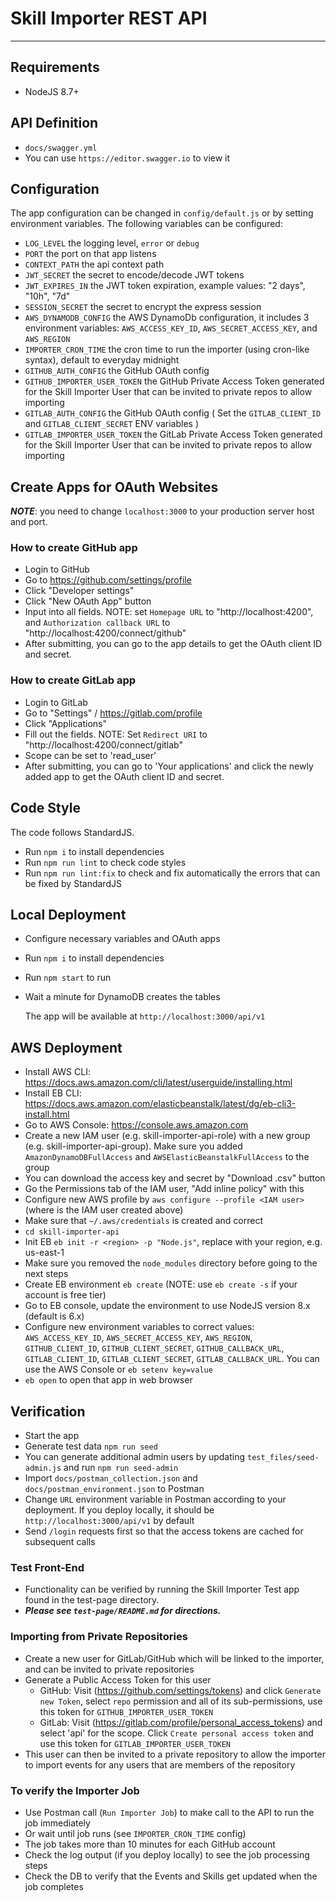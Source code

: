 # Skill Importer REST API
----------

## Requirements

- NodeJS 8.7+

## API Definition

- `docs/swagger.yml`
- You can use `https://editor.swagger.io` to view it

## Configuration

The app configuration can be changed in `config/default.js` or by setting environment variables.
The following variables can be configured:

- `LOG_LEVEL` the logging level, `error` or `debug`
- `PORT` the port on that app listens
- `CONTEXT_PATH` the api context path
- `JWT_SECRET` the secret to encode/decode JWT tokens
- `JWT_EXPIRES_IN` the JWT token expiration, example values: "2 days", "10h", "7d"
- `SESSION_SECRET` the secret to encrypt the express session
- `AWS_DYNAMODB_CONFIG` the AWS DynamoDb configuration, it includes 3 environment variables: `AWS_ACCESS_KEY_ID`, `AWS_SECRET_ACCESS_KEY`, and `AWS_REGION`
- `IMPORTER_CRON_TIME` the cron time to run the importer (using cron-like syntax), default to everyday midnight
- `GITHUB_AUTH_CONFIG` the GitHub OAuth config
- `GITHUB_IMPORTER_USER_TOKEN` the GitHub Private Access Token generated for the Skill Importer User that can be invited to private repos to allow importing
- `GITLAB_AUTH_CONFIG` the GitHub OAuth config ( Set the `GITLAB_CLIENT_ID` and `GITLAB_CLIENT_SECRET` ENV variables )
- `GITLAB_IMPORTER_USER_TOKEN` the GitLab Private Access Token generated for the Skill Importer User that can be invited to private repos to allow importing

## Create Apps for OAuth Websites

***NOTE***: you need to change `localhost:3000` to your production server host and port.

### How to create GitHub app
- Login to GitHub
- Go to https://github.com/settings/profile
- Click "Developer settings"
- Click "New OAuth App" button
- Input into all fields. NOTE: set `Homepage URL` to "http://localhost:4200", and `Authorization callback URL` to "http://localhost:4200/connect/github"
- After submitting, you can go to the app details to get the OAuth client ID and secret.

### How to create GitLab app
- Login to GitLab
- Go to "Settings" / https://gitlab.com/profile
- Click "Applications"
- Fill out the fields.  NOTE: Set `Redirect URI` to "http://localhost:4200/connect/gitlab"
- Scope can be set to 'read_user'
- After submitting, you can go to 'Your applications' and click the newly added app to get the OAuth client ID and secret.

## Code Style
The code follows StandardJS.
- Run `npm i` to install dependencies
- Run `npm run lint` to check code styles
- Run `npm run lint:fix` to check and fix automatically the errors that can be fixed by StandardJS

## Local Deployment

- Configure necessary variables and OAuth apps
- Run `npm i` to install dependencies
- Run `npm start` to run
- Wait a minute for DynamoDB creates the tables

  The app will be available at `http://localhost:3000/api/v1`

## AWS Deployment
- Install AWS CLI: https://docs.aws.amazon.com/cli/latest/userguide/installing.html
- Install EB CLI: https://docs.aws.amazon.com/elasticbeanstalk/latest/dg/eb-cli3-install.html
- Go to AWS Console: https://console.aws.amazon.com
- Create a new IAM user (e.g. skill-importer-api-role) with a new group (e.g. skill-importer-api-group). Make sure you added ` AmazonDynamoDBFullAccess` and `AWSElasticBeanstalkFullAccess` to the group
- You can download the access key and secret by "Download .csv" button
- Go the Permissions tab of the IAM user, "Add inline policy" with this
- Configure new AWS profile by `aws configure --profile <IAM user>` (where <IAM user> is the IAM user created above)
- Make sure that `~/.aws/credentials` is created and correct
- `cd skill-importer-api`
- Init EB `eb init -r <region> -p "Node.js"`, replace <region> with your region, e.g. us-east-1
- Make sure you removed the `node_modules` directory before going to the next steps
- Create EB environment `eb create` (NOTE: use `eb create -s` if your account is free tier)
- Go to EB console, update the environment to use NodeJS version 8.x (default is 6.x)
- Configure new environment variables to correct values: `AWS_ACCESS_KEY_ID`, `AWS_SECRET_ACCESS_KEY`, `AWS_REGION`, `GITHUB_CLIENT_ID`, `GITHUB_CLIENT_SECRET`, `GITHUB_CALLBACK_URL`, `GITLAB_CLIENT_ID`, `GITLAB_CLIENT_SECRET`, `GITLAB_CALLBACK_URL`. You can use the AWS Console or `eb setenv key=value`
- `eb open` to open that app in web browser

## Verification
- Start the app
- Generate test data `npm run seed`
- You can generate additional admin users by updating `test_files/seed-admin.js` and run `npm run seed-admin`
- Import `docs/postman_collection.json` and `docs/postman_environment.json` to Postman
- Change `URL` environment variable in Postman according to your deployment. If you deploy locally, it should be `http://localhost:3000/api/v1` by default
- Send `/login` requests first so that the access tokens are cached for subsequent calls

### Test Front-End
- Functionality can be verified by running the Skill Importer Test app found in the test-page directory.
- ***Please see `test-page/README.md` for directions.***

### Importing from Private Repositories
- Create a new user for GitLab/GitHub which will be linked to the importer, and can be invited to private repositories
- Generate a Public Access Token for this user
    - GitHub: Visit (https://github.com/settings/tokens) and click `Generate new Token`, select `repo` permission and all of its sub-permissions, use this token for `GITHUB_IMPORTER_USER_TOKEN`
    - GitLab: Visit (https://gitlab.com/profile/personal_access_tokens) and select 'api' for the scope.  Click `Create personal access token` and use this token for `GITLAB_IMPORTER_USER_TOKEN`
 - This user can then be invited to a private repository to allow the importer to import events for any users that are members of the repository

### To verify the Importer Job
- Use Postman call (`Run Importer Job`) to make call to the API to run the job immediately
- Or wait until job runs (see `IMPORTER_CRON_TIME` config)
- The job takes more than 10 minutes for each GitHub account
- Check the log output (if you deploy locally) to see the job processing steps
- Check the DB to verify that the Events and Skills get updated when the job completes
